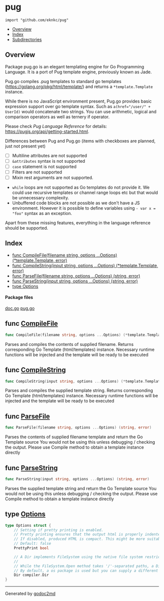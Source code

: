 

# pug
`import "github.com/eknkc/pug"`

* [Overview](#pkg-overview)
* [Index](#pkg-index)
* [Subdirectories](#pkg-subdirectories)

## <a name="pkg-overview">Overview</a>
Package pug.go is an elegant templating engine for Go Programming Language.
It is a port of Pug template engine, previously known as Jade.

Pug.go compiles .pug templates to standard go templates (<a href="https://golang.org/pkg/html/template/">https://golang.org/pkg/html/template/</a>) and returns a `*template.Template` instance.

While there is no JavaScript environment present, Pug.go provides basic expression support over go template syntax. Such as `a(href="/user/" + UserId)` would concatenate two strings. You can use arithmetic, logical and comparison operators as well as ternery if operator.

Please check *Pug Language Reference* for details: <a href="https://pugjs.org/api/getting-started.html">https://pugjs.org/api/getting-started.html</a>.

Differences between Pug and Pug.go (items with checkboxes are planned, just not present yet)

- [ ] Multiline attributes are not supported
- [ ] `&attributes` syntax is not supported
- [ ] `case` statement is not supported
- [ ] Filters are not supported
- [ ] Mixin rest arguments are not supported.
- `while` loops are not supported as Go templates do not provide it. We could use recursive templates or channel range loops etc but that would be unnecessary complexity.
- Unbuffered code blocks are not possible as we don't have a JS environment. However it is possible to define variables using `- var x = "foo"` syntax as an exception.

Apart from these missing features, everything in the language reference should be supported.




## <a name="pkg-index">Index</a>
* [func CompileFile(filename string, options ...Options) (*template.Template, error)](#CompileFile)
* [func CompileString(input string, options ...Options) (*template.Template, error)](#CompileString)
* [func ParseFile(filename string, options ...Options) (string, error)](#ParseFile)
* [func ParseString(input string, options ...Options) (string, error)](#ParseString)
* [type Options](#Options)


#### <a name="pkg-files">Package files</a>
[doc.go](/src/github.com/eknkc/pug/doc.go) [pug.go](/src/github.com/eknkc/pug/pug.go) 





## <a name="CompileFile">func</a> [CompileFile](/src/target/pug.go?s=1524:1605#L52)
``` go
func CompileFile(filename string, options ...Options) (*template.Template, error)
```
Parses and compiles the contents of supplied filename. Returns corresponding Go Template (html/templates) instance.
Necessary runtime functions will be injected and the template will be ready to be executed



## <a name="CompileString">func</a> [CompileString](/src/target/pug.go?s=2010:2090#L63)
``` go
func CompileString(input string, options ...Options) (*template.Template, error)
```
Parses and compiles the supplied template string. Returns corresponding Go Template (html/templates) instance.
Necessary runtime functions will be injected and the template will be ready to be executed



## <a name="ParseFile">func</a> [ParseFile](/src/target/pug.go?s=2509:2576#L74)
``` go
func ParseFile(filename string, options ...Options) (string, error)
```
Parses the contents of supplied filename template and return the Go Template source You would not be using this unless debugging / checking the output.
Please use Compile method to obtain a template instance directly



## <a name="ParseString">func</a> [ParseString](/src/target/pug.go?s=2865:2931#L80)
``` go
func ParseString(input string, options ...Options) (string, error)
```
Parses the supplied template string and return the Go Template source You would not be using this unless debugging / checking the output.
Please use Compile method to obtain a template instance directly




## <a name="Options">type</a> [Options](/src/target/pug.go?s=108:838#L10)
``` go
type Options struct {
    // Setting if pretty printing is enabled.
    // Pretty printing ensures that the output html is properly indented and in human readable form.
    // If disabled, produced HTML is compact. This might be more suitable in production environments.
    // Default: false
    PrettyPrint bool

    // A Dir implements FileSystem using the native file system restricted to a specific directory tree.
    //
    // While the FileSystem.Open method takes '/'-separated paths, a Dir's string value is a filename on the native file system, not a URL, so it is separated by filepath.Separator, which isn't necessarily '/'.
    // By default, a os package is used but you can supply a different filesystem using this option
    Dir compiler.Dir
}
```













- - -
Generated by [godoc2md](http://godoc.org/github.com/davecheney/godoc2md)
